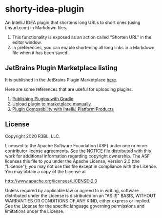 # shorty-idea-plugin

An IntelliJ IDEA plugin that shortens long URLs to short ones (using tinyurl.com) in Markdown files.

1. This functionality is exposed as an action called "Shorten URL" in the editor window.
2. In preferences, you can enable shortening all long links in a Markdown file when it has been saved.

## JetBrains Plugin Marketplace listing

It is published in the JetBrains Plugin Marketplace [here](https://plugins.jetbrains.com/plugin/14121-shorty--url-shortener).

Here are some references that are useful for uploading plugins:
1. [Publishing Plugins with Gradle](https://www.jetbrains.org/intellij/sdk/docs/tutorials/build_system/deployment.html)
2. [Upload plugin to marketplace manually](https://plugins.jetbrains.com/plugin/add#intellij)
3. [Plugin Compatibility with IntelliJ Platform Products](https://www.jetbrains.org/intellij/sdk/docs/basics/getting_started/plugin_compatibility.html#modules)

## License

Copyright 2020 R3BL, LLC.

Licensed to the Apache Software Foundation (ASF) under one or more contributor license agreements. See the NOTICE file
distributed with this work for additional information regarding copyright ownership. The ASF licenses this file to you
under the Apache License, Version 2.0 (the "License"); you may not use this file except in compliance with the License.
You may obtain a copy of the License at

http://www.apache.org/licenses/LICENSE-2.0

Unless required by applicable law or agreed to in writing, software distributed under the License is distributed on an
"AS IS" BASIS, WITHOUT WARRANTIES OR CONDITIONS OF ANY KIND, either express or implied. See the License for the specific
language governing permissions and limitations under the License.
